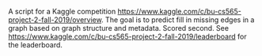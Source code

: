 A script for a Kaggle competition https://www.kaggle.com/c/bu-cs565-project-2-fall-2019/overview. 
The goal is to predict fill in missing edges in a graph based on graph structure and metadata.
Scored second. See https://www.kaggle.com/c/bu-cs565-project-2-fall-2019/leaderboard for the leaderboard.
